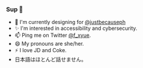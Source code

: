 ### Sup 👋

- 💼 I'm currently designing for [@justbecauseph](https://github.com/justbecauseph)
- ✨ I'm interested in accessibility and cybersecurity.
- 📫 Ping me on Twitter [@f_xyue](https://twitter.com/f_xyue).
- 😄 My pronouns are she/her.
- ⚡ I love JD and Coke.
- 日本語はほとんど話せません。
